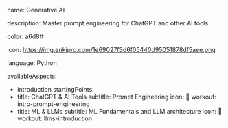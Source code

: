 name: Generative AI

description: Master prompt engineering for ChatGPT and other AI tools.

color: a6d8ff

icon: https://img.enkipro.com/1e69027f3d6f05440d95051878df5aee.png

language: Python

availableAspects:
  - introduction
startingPoints:
  - title: ChatGPT & AI Tools
    subtitle: Prompt Engineering
    icon: 🤖
    workout: intro-prompt-engineering
  - title: ML & LLMs
    subtitle: ML Fundamentals and LLM architecture
    icon: 🧠
    workout: llms-introduction
